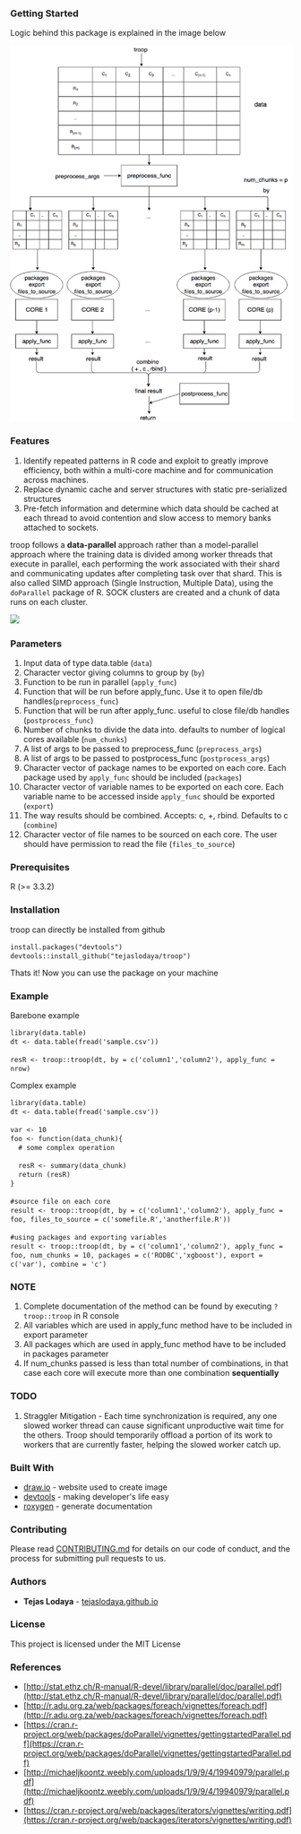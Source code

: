 ### Getting Started

Logic behind this package is explained in the image below

![](https://raw.githubusercontent.com/tejaslodaya/troop/master/troop.png)

### Features

1. Identify repeated patterns in R code and exploit to greatly improve efficiency, both within a multi-core machine and for communication across machines. 
2. Replace dynamic cache and server structures with static pre-serialized structures
3. Pre-fetch information and determine which data should be cached at each thread to avoid contention and slow access to memory banks attached to sockets.

troop follows a **data-parallel** approach rather than a model-parallel approach where the training data is divided among worker threads that execute in parallel, each performing the work associated with their shard and communicating updates after completing task over that shard. This is also called SIMD approach (Single Instruction, Multiple Data), using the `doParallel` package of R. SOCK clusters are created and a chunk of data runs on each cluster.

![](https://upload.wikimedia.org/wikipedia/commons/2/21/SIMD.svg)

### Parameters

1. Input data of type data.table (`data`)
2. Character vector giving columns to group by (`by`)
3. Function to be run in parallel (`apply_func`)
4. Function that will be run before apply_func. Use it to open file/db handles(`preprocess_func`)
5. Function that will be run after apply_func. useful to close file/db handles (`postprocess_func`)
6. Number of chunks to divide the data into. defaults to number of logical cores available (`num_chunks`)
7. A list of args to be passed to preprocess_func (`preprocess_args`)
8. A list of args to be passed to postprocess_func (`postprocess_args`)
9. Character vector of package names to be exported on each core. Each package used by `apply_func` should be included (`packages`)
10. Character vector of variable names to be exported on each core. Each variable name to be accessed inside `apply_func` should be exported (`export`)
11. The way results should be combined. Accepts: c, +, rbind. Defaults to c (`combine`)
12. Character vector of file names to be sourced on each core. The user should have permission to read the file (`files_to_source`)

### Prerequisites

R (>= 3.3.2)

### Installation

troop can directly be installed from github

```
install.packages("devtools")
devtools::install_github("tejaslodaya/troop")
```

Thats it! Now you can use the package on your machine

### Example

Barebone example
```
library(data.table)
dt <- data.table(fread('sample.csv'))

resR <- troop::troop(dt, by = c('column1','column2'), apply_func = nrow)
```

Complex example
```
library(data.table)
dt <- data.table(fread('sample.csv'))

var <- 10
foo <- function(data_chunk){
  # some complex operation
  
  resR <- summary(data_chunk)
  return (resR)
}

#source file on each core
result <- troop::troop(dt, by = c('column1','column2'), apply_func = foo, files_to_source = c('somefile.R','anotherfile.R'))

#using packages and exporting variables
result <- troop::troop(dt, by = c('column1','column2'), apply_func = foo, num_chunks = 10, packages = c('RODBC','xgboost'), export = c('var'), combine = 'c')

```

### NOTE

1. Complete documentation of the method can be found by executing `?troop::troop` in R console
2. All variables which are used in apply_func method have to be included in export parameter
3. All packages which are used in apply_func method have to be included in packages parameter
4. If num_chunks passed is less than total number of combinations, in that case each core will execute more than one combination **sequentially**

### TODO

1. Straggler Mitigation - Each time synchronization is required, any one slowed worker thread can cause significant unproductive wait time for the others. Troop should temporarily offload a portion of its work to workers that are currently faster, helping the slowed worker catch up.


### Built With

* [draw.io](http://draw.io/) - website used to create image
* [devtools](https://github.com/hadley/devtools) - making developer's life easy
* [roxygen](https://github.com/klutometis/roxygen) - generate documentation

### Contributing

Please read [CONTRIBUTING.md](https://github.com/tejaslodaya/troop/blob/master/CONTRIBUTING.md) for details on our code of conduct, and the process for submitting pull requests to us.


### Authors

* **Tejas Lodaya** - [tejaslodaya.github.io](https://tejaslodaya.github.io/)

### License

This project is licensed under the MIT License

### References

* [http://stat.ethz.ch/R-manual/R-devel/library/parallel/doc/parallel.pdf](http://stat.ethz.ch/R-manual/R-devel/library/parallel/doc/parallel.pdf)
* [http://r.adu.org.za/web/packages/foreach/vignettes/foreach.pdf](http://r.adu.org.za/web/packages/foreach/vignettes/foreach.pdf)
* [https://cran.r-project.org/web/packages/doParallel/vignettes/gettingstartedParallel.pdf](https://cran.r-project.org/web/packages/doParallel/vignettes/gettingstartedParallel.pdf)
* [http://michaeljkoontz.weebly.com/uploads/1/9/9/4/19940979/parallel.pdf](http://michaeljkoontz.weebly.com/uploads/1/9/9/4/19940979/parallel.pdf)
* [https://cran.r-project.org/web/packages/iterators/vignettes/writing.pdf](https://cran.r-project.org/web/packages/iterators/vignettes/writing.pdf)
